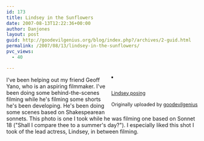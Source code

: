 ```yaml
---
id: 173
title: Lindsey in the Sunflowers
date: 2007-08-13T12:22:36+00:00
author: Danjones
layout: post
guid: http://goodevilgenius.org/blog/index.php?/archives/2-guid.html
permalink: /2007/08/13/lindsey-in-the-sunflowers/
pvc_views:
  - 40

---
```

<div style="float: right;margin-left: 10px;margin-bottom: 10px"><a href="http://www.flickr.com/photos/goodevilgenius/1105968341/" title="photo sharing"><img src="http://farm2.static.flickr.com/1247/1105968341_ea12e91386_m.jpg" alt="" style="border: solid 2px #000000" /></a><br /> <br /> <span style="font-size: 0.9em;margin-top: 0px"><br /> <a href="http://www.flickr.com/photos/goodevilgenius/1105968341/">Lindsey posing</a><br /> <br /> Originally uploaded by <a href="http://www.flickr.com/people/goodevilgenius/">goodevilgenius</a><br /> </span></div>

I've been helping out my friend Geoff Yano, who is an aspiring filmmaker. I've been doing some behind-the-scenes filming while he's filming some shorts he's been developing. He's been doing some scenes based on Shakespearean sonnets. This photo is one I took while he was filming one based on Sonnet 18 ("Shall I compare thee to a summer's day?"). I especially liked this shot I took of the lead actress, Lindsey, in between filming.
